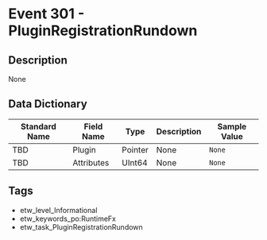 # Event 301 - PluginRegistrationRundown

## Description
None

## Data Dictionary
|Standard Name|Field Name|Type|Description|Sample Value|
|---|---|---|---|---|
|TBD|Plugin|Pointer|None|`None`|
|TBD|Attributes|UInt64|None|`None`|

## Tags
* etw_level_Informational
* etw_keywords_po:RuntimeFx
* etw_task_PluginRegistrationRundown
